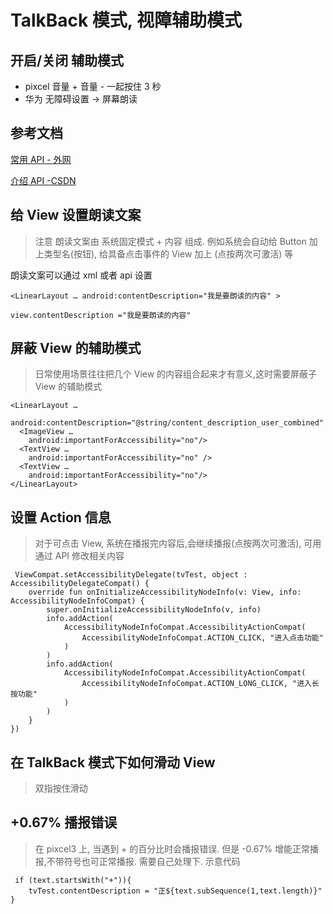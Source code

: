 # TalkBack 模式, 视障辅助模式

## 开启/关闭 辅助模式
- pixcel 音量 + 音量 - 一起按住 3 秒
- 华为 无障碍设置 -> 屏幕朗读


## 参考文档

[常用 API - 外网](https://security.feishu.cn/link/safety?target=https%3A%2F%2Fmedium.com%2Fmicrosoft-mobile-engineering%2Fandroid-accessibility-resolving-common-talkback-issues-3c45076bcdf6&scene=ccm&logParams=%7B%22location%22%3A%22ccm_default%22%7D&lang=en-US)

[介绍 API -CSDN](https://blog.csdn.net/Jacinth40/article/details/119534083)


## 给 View 设置朗读文案

> 注意 朗读文案由 系统固定模式 + 内容 组成. 例如系统会自动给 Button 加上类型名(按钮), 给具备点击事件的 View 加上 (点按两次可激活) 等

朗读文案可以通过 xml 或者 api 设置


`<LinearLayout … android:contentDescription="我是要朗读的内容" >`


`view.contentDescription ="我是要朗读的内容"`

## 屏蔽 View 的辅助模式

> 日常使用场景往往把几个 View 的内容组合起来才有意义,这时需要屏蔽子 View 的辅助模式

```
<LinearLayout …
  android:contentDescription="@string/content_description_user_combined"
  <ImageView …
    android:importantForAccessibility="no"/>
  <TextView …
    android:importantForAccessibility="no" />
  <TextView …
    android:importantForAccessibility="no"/>
</LinearLayout>
```

## 设置 Action 信息
> 对于可点击 View, 系统在播报完内容后,会继续播报(点按两次可激活), 可用通过 API 修改相关内容

```
 ViewCompat.setAccessibilityDelegate(tvTest, object : AccessibilityDelegateCompat() {
    override fun onInitializeAccessibilityNodeInfo(v: View, info: AccessibilityNodeInfoCompat) {
        super.onInitializeAccessibilityNodeInfo(v, info)
        info.addAction(
            AccessibilityNodeInfoCompat.AccessibilityActionCompat(
                AccessibilityNodeInfoCompat.ACTION_CLICK, "进入点击功能"
            )
        )
        info.addAction(
            AccessibilityNodeInfoCompat.AccessibilityActionCompat(
                AccessibilityNodeInfoCompat.ACTION_LONG_CLICK, "进入长按功能"
            )
        )
    }
})
```

## 在 TalkBack 模式下如何滑动 View

> 双指按住滑动

## +0.67% 播报错误

> 在 pixcel3 上, 当遇到 + 的百分比时会播报错误. 但是 -0.67% 增能正常播报,不带符号也可正常播报. 需要自己处理下. 示意代码

```
 if (text.startsWith("+")){
    tvTest.contentDescription = "正${text.subSequence(1,text.length)}"
}
```

